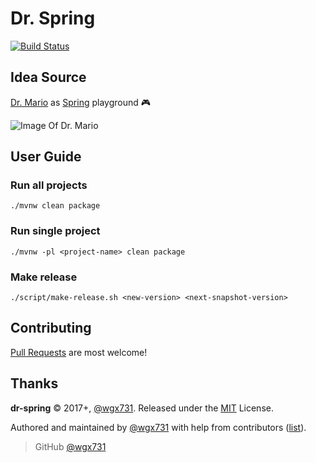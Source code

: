 Dr. Spring
========================

[![Build Status](https://travis-ci.org/wgx731/dr-spring.svg?branch=master)](https://travis-ci.org/wgx731/dr-spring)

## Idea Source

[Dr. Mario](https://en.wikipedia.org/wiki/Dr._Mario) as [Spring](https://spring.io) playground :video_game:

![Image Of Dr. Mario](https://upload.wikimedia.org/wikipedia/en/f/f8/Dr._Mario_box_art.jpg)

## User Guide

### Run all projects

`./mvnw clean package`

### Run single project

`./mvnw -pl <project-name> clean package`

### Make release

`./script/make-release.sh <new-version> <next-snapshot-version>`

## Contributing

[Pull Requests](https://github.com/wgx731/dr-spring/pulls) are most welcome!

## Thanks

**dr-spring** © 2017+, [@wgx731]. Released under the [MIT](https://github.com/wgx731/dr-spring/blob/master/LICENSE) License.

Authored and maintained by [@wgx731] with help from contributors ([list][contributors]).

> GitHub [@wgx731]

[@wgx731]: https://github.com/wgx731
[contributors]: https://github.com/wgx731/dr-spring/contributors
